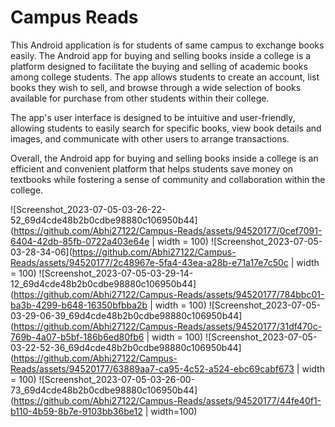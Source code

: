 
# Campus Reads

This Android application is for students of same campus to exchange books easily.
The Android app for buying and selling books inside a college is a platform designed to facilitate the buying and selling of academic books among college students. The app allows students to create an account, list books they wish to sell, and browse through a wide selection of books available for purchase from other students within their college.

The app's user interface is designed to be intuitive and user-friendly, allowing students to easily search for specific books, view book details and images, and communicate with other users to arrange transactions.

Overall, the Android app for buying and selling books inside a college is an efficient and convenient platform that helps students save money on textbooks while fostering a sense of community and collaboration within the college.





![Screenshot_2023-07-05-03-26-22-52_69d4cde48b2b0cdbe98880c106950b44](https://github.com/Abhi27122/Campus-Reads/assets/94520177/0cef7091-6404-42db-85fb-0722a403e64e | width = 100)
![Screenshot_2023-07-05-03-28-34-06](https://github.com/Abhi27122/Campus-Reads/assets/94520177/2c48967e-5fa4-43ea-a28b-e71a17e7c50c | width = 100)
![Screenshot_2023-07-05-03-29-14-12_69d4cde48b2b0cdbe98880c106950b44](https://github.com/Abhi27122/Campus-Reads/assets/94520177/784bbc01-ba3b-4299-b648-16350bfbba2b | width = 100)
![Screenshot_2023-07-05-03-29-06-39_69d4cde48b2b0cdbe98880c106950b44](https://github.com/Abhi27122/Campus-Reads/assets/94520177/31df470c-769b-4a07-b5bf-186b6ed80fb6 | width = 100)
![Screenshot_2023-07-05-03-22-52-36_69d4cde48b2b0cdbe98880c106950b44](https://github.com/Abhi27122/Campus-Reads/assets/94520177/63889aa7-ca95-4c52-a524-ebc69cabf673 | width = 100)
![Screenshot_2023-07-05-03-26-00-73_69d4cde48b2b0cdbe98880c106950b44](https://github.com/Abhi27122/Campus-Reads/assets/94520177/44fe40f1-b110-4b59-8b7e-9103bb36be12 | width=100)
